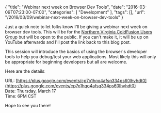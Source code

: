 
{
	"title": "Webinar next week on Browser Dev Tools",
	"date": "2016-03-09T07:23:00-07:00",
	"categories": [
		"Development"
	],
	"tags": [],
	"url": "/2016/03/09/webinar-next-week-on-browser-dev-tools"
}

Just a quick note to let folks know I'll be giving a webinar next week on browser dev tools. This will be for the [Northern Virginia ColdFusion Users Group](http://www.meetup.com/nvcfug/) but will be open to the public. If you can't make it, it will be up on YouTube afterwards and I'll post the link back to this blog post. 

This session will introduce the basics of using the browser's developer tools to help you debug/test your web applications. Most likely this will only be appropriate for beginning developers but all are welcome.

Here are the details:

URL: [https://plus.google.com/events/cp7o1hqo4afsq334ps60lhvhdt0](https://plus.google.com/events/cp7o1hqo4afsq334ps60lhvhdt0)<br/>
Date: Thursday, March 17<br/>
Time: 6PM CST

Hope to see you there!